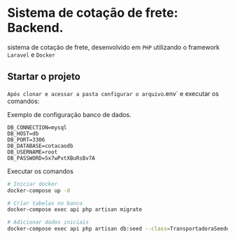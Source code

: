 # Sistema de cotação de frete: Backend.

sistema de cotação de frete, desenvolvido em `PHP` utilizando o
framework `Laravel` e `Docker`


## Startar o projeto
`
Após clonar e acessar a pasta configurar o arquivo `.env` e executar os comandos:

Exemplo de configuração banco de dados.
```
DB_CONNECTION=mysql
DB_HOST=db
DB_PORT=3306
DB_DATABASE=cotacaodb
DB_USERNAME=root
DB_PASSWORD=5x7wPxtXBuRsBv7A
```

Executar os comandos
```sh
# Iniciar docker
docker-compose up -d

# Criar tabelas no banco
docker-compose exec api php artisan migrate

# Adicionar dados iniciais
docker-compose exec api php artisan db:seed --class=TransportadoraSeeder
```
